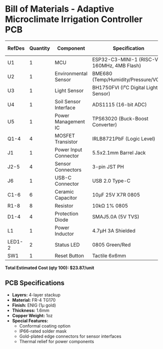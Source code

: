 # Bill of Materials - Adaptive Microclimate Irrigation Controller PCB

| RefDes | Quantity | Component                     | Specification                              | Manufacturer | Part Number       | Unit Price | Notes |
|--------|----------|-------------------------------|--------------------------------------------|--------------|-------------------|------------|-------|
| U1     | 1        | MCU                           | ESP32-C3-MINI-1 (RISC-V, 160MHz, 4MB Flash) | Espressif    | ESP32-C3-MINI-1   | $3.20      |       |
| U2     | 1        | Environmental Sensor          | BME680 (Temp/Humidity/Pressure/VOC)        | Bosch        | BME680            | $6.80      |       |
| U3     | 1        | Light Sensor                  | BH1750FVI (I²C Digital Light Sensor)       | Rohm         | BH1750FVI         | $1.25      |       |
| U4     | 1        | Soil Sensor Interface         | ADS1115 (16-bit ADC)                       | Texas Inst.  | ADS1115IDGSR      | $2.30      |       |
| U5     | 1        | Power Management IC           | TPS63020 (Buck-Boost Converter)            | Texas Inst.  | TPS63020DSKR      | $2.80      |       |
| Q1-4   | 4        | MOSFET Transistor             | IRLB8721PbF (Logic Level)                  | Infineon     | IRLB8721PBF       | $0.85      | Pump drivers |
| J1     | 1        | Power Input Connector         | 5.5x2.1mm Barrel Jack                      | CUI          | PJ-102A           | $0.35      |       |
| J2-5   | 4        | Sensor Connectors             | 3-pin JST PH                               | JST          | B3B-PH-K-S        | $0.15      |       |
| J6     | 1        | USB-C Connector               | USB 2.0 Type-C                             | GCT          | USB4105-GF-A      | $0.60      |       |
| C1-6   | 6        | Ceramic Capacitor             | 10µF 25V X7R 0805                          | TDK          | C2012X7R1E106K125AB | $0.10      |       |
| R1-8   | 8        | Resistor                      | 10kΩ 1% 0805                               | Yageo        | RC0805FR-0710KL   | $0.02      |       |
| D1-4   | 4        | Protection Diode              | SMAJ5.0A (5V TVS)                          | Littelfuse   | SMAJ5.0A          | $0.25      |       |
| L1     | 1        | Power Inductor                | 4.7µH 3A Shielded                          | Coilcraft    | MSS7341-472MLB    | $0.90      |       |
| LED1-2 | 2        | Status LED                    | 0805 Green/Red                             | Lite-On      | LTST-C191KGKT     | $0.05      |       |
| SW1    | 1        | Reset Button                  | Tactile 6x6mm                              | C&K          | TS-1187A-B-A-B    | $0.30      |       |

**Total Estimated Cost (qty 100): $23.87/unit**

## PCB Specifications
- **Layers:** 4-layer stackup
- **Material:** FR-4 TG170
- **Finish:** ENIG (1µ gold)
- **Thickness:** 1.6mm
- **Copper Weight:** 1oz
- **Special Features:**
  - Conformal coating option
  - IP66-rated solder mask
  - Gold-plated edge connectors for sensor interfaces
  - Thermal relief for power components

